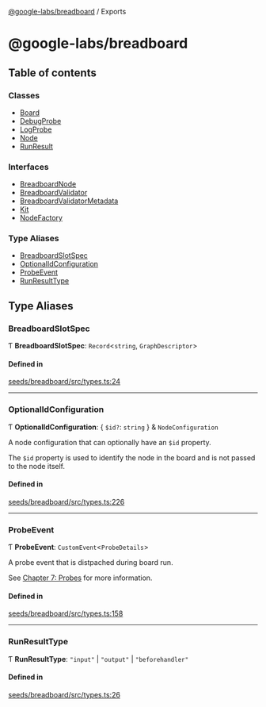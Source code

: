 [@google-labs/breadboard](README.md) / Exports

# @google-labs/breadboard

## Table of contents

### Classes

- [Board](classes/Board.md)
- [DebugProbe](classes/DebugProbe.md)
- [LogProbe](classes/LogProbe.md)
- [Node](classes/Node.md)
- [RunResult](classes/RunResult.md)

### Interfaces

- [BreadboardNode](interfaces/BreadboardNode.md)
- [BreadboardValidator](interfaces/BreadboardValidator.md)
- [BreadboardValidatorMetadata](interfaces/BreadboardValidatorMetadata.md)
- [Kit](interfaces/Kit.md)
- [NodeFactory](interfaces/NodeFactory.md)

### Type Aliases

- [BreadboardSlotSpec](modules.md#breadboardslotspec)
- [OptionalIdConfiguration](modules.md#optionalidconfiguration)
- [ProbeEvent](modules.md#probeevent)
- [RunResultType](modules.md#runresulttype)

## Type Aliases

### BreadboardSlotSpec

Ƭ **BreadboardSlotSpec**: `Record`<`string`, `GraphDescriptor`\>

#### Defined in

[seeds/breadboard/src/types.ts:24](https://github.com/Chizobaonorh/labs-prototypes/blob/2adb69f/seeds/breadboard/src/types.ts#L24)

___

### OptionalIdConfiguration

Ƭ **OptionalIdConfiguration**: { `$id?`: `string`  } & `NodeConfiguration`

A node configuration that can optionally have an `$id` property.

The `$id` property is used to identify the node in the board and is not
passed to the node itself.

#### Defined in

[seeds/breadboard/src/types.ts:226](https://github.com/Chizobaonorh/labs-prototypes/blob/2adb69f/seeds/breadboard/src/types.ts#L226)

___

### ProbeEvent

Ƭ **ProbeEvent**: `CustomEvent`<`ProbeDetails`\>

A probe event that is distpached during board run.

See [Chapter 7: Probes](https://github.com/google/labs-prototypes/tree/main/seeds/breadboard/docs/tutorial#chapter-7-probes) for more information.

#### Defined in

[seeds/breadboard/src/types.ts:158](https://github.com/Chizobaonorh/labs-prototypes/blob/2adb69f/seeds/breadboard/src/types.ts#L158)

___

### RunResultType

Ƭ **RunResultType**: ``"input"`` \| ``"output"`` \| ``"beforehandler"``

#### Defined in

[seeds/breadboard/src/types.ts:26](https://github.com/Chizobaonorh/labs-prototypes/blob/2adb69f/seeds/breadboard/src/types.ts#L26)
